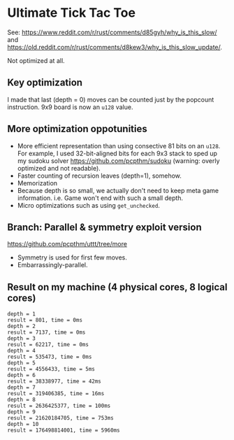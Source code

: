 # Ultimate Tick Tac Toe

See: <https://www.reddit.com/r/rust/comments/d85gyh/why_is_this_slow/> and <https://old.reddit.com/r/rust/comments/d8kew3/why_is_this_slow_update/>.

Not optimized at all.

## Key optimization

I made that last (depth = 0) moves can be counted just by the popcount instruction.
9x9 board is now an `u128` value.

## More optimization oppotunities

* More efficient representation than using consective 81 bits on an `u128`. For example, I used 32-bit-aligned bits for each 9x3 stack to sped up my sudoku solver <https://github.com/pcpthm/sudoku> (warning: overly optimized and not readable).
* Faster counting of recursion leaves (depth=1), somehow.
* Memorization
* Because depth is so small, we actually don't need to keep meta game information. i.e. Game won't end with such a small depth.
* Micro optimizations such as using `get_unchecked`.

## Branch: Parallel & symmetry exploit version

<https://github.com/pcpthm/uttt/tree/more>

* Symmetry is used for first few moves.
* Embarrassingly-parallel.

## Result on my machine (4 physical cores, 8 logical cores)

```text
depth = 1
result = 801, time = 0ms
depth = 2
result = 7137, time = 0ms
depth = 3
result = 62217, time = 0ms
depth = 4
result = 535473, time = 0ms
depth = 5
result = 4556433, time = 5ms
depth = 6
result = 38338977, time = 42ms
depth = 7
result = 319406385, time = 16ms
depth = 8
result = 2636425377, time = 100ms
depth = 9
result = 21620184705, time = 753ms
depth = 10
result = 176498814001, time = 5960ms
```
